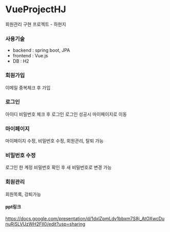 # VueProjectHJ
회원관리 구현 프로젝트 - 하현지
### 사용기술
* backend : 
spring boot, JPA
* frontend : 
Vue.js
* DB :
H2
### 회원가입
이메일 중복체크 후 가입
### 로그인
아이디 비밀번호 체크 후 로그인
로그인 성공시 마이페이지로 이동
### 마이페이지
마이페이지 수정, 비밀번호 수정, 회원관리, 탈퇴 가능
### 비밀번호 수정
로그인 한 계정 비밀번호 확인 후 새 비밀번호로 변경 가능
### 회원관리
회원목록, 강퇴가능
#### ppt링크
https://docs.google.com/presentation/d/1dxlZpmLdv1bbxm7S8j_AtOXwcDunuRjSLVUzWH2FlI0/edit?usp=sharing
